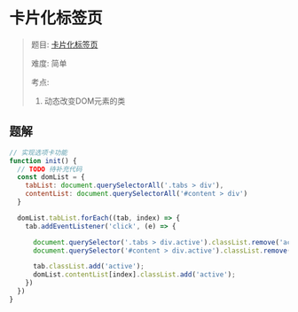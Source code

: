 # 卡片化标签页

> 题目: [卡片化标签页](https://www.lanqiao.cn/problems/1765/learning/?page=1&first_category_id=2&second_category_id=11)
>
> 难度: 简单
>
> 考点:
> 1. 动态改变DOM元素的类

## 题解

```js
// 实现选项卡功能
function init() {
  // TODO 待补充代码
  const domList = {
    tabList: document.querySelectorAll('.tabs > div'),
    contentList: document.querySelectorAll('#content > div')
  }

  domList.tabList.forEach((tab, index) => {
    tab.addEventListener('click', (e) => {

      document.querySelector('.tabs > div.active').classList.remove('active');
      document.querySelector('#content > div.active').classList.remove('active');

      tab.classList.add('active');
      domList.contentList[index].classList.add('active');
    })
  })
}
```
